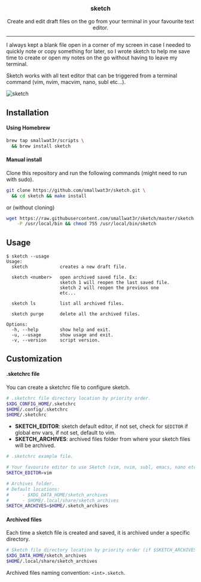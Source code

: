 <h3 align="center">sketch</h3>
<p align="center">Create and edit draft files on the go from your terminal in your favourite text editor.</p>

---

I always kept a blank file open in a corner of my screen in case I 
needed to quickly note or copy something for later, so I wrote sketch
to help me save time to create or open my notes on the go without
having to leave my terminal.

Sketch works with all text editor that can be triggered from a 
terminal command (vim, nvim, macvim, nano, subl etc...).

![sketch](https://i.imgur.com/uHwSDXJ.gif)  

## Installation

#### Using Homebrew  

```sh
brew tap smallwat3r/scripts \
  && brew install sketch
```

#### Manual install

Clone this repository and run the following commands (might need to 
run with sudo).  

```sh
git clone https://github.com/smallwat3r/sketch.git \
  && cd sketch && make install
```

or (without cloning)  
```sh
wget https://raw.githubusercontent.com/smallwat3r/sketch/master/sketch \
    -P /usr/local/bin && chmod 755 /usr/local/bin/sketch
```

## Usage

```console
$ sketch --usage
Usage:
  sketch            creates a new draft file.

  sketch <number>   open archived saved file. Ex:
                    sketch 1 will reopen the last saved file.
                    sketch 2 will reopen the previous one
                    etc...

  sketch ls         list all archived files.

  sketch purge      delete all the archived files.

Options:
  -h, --help        show help and exit.
  -u, --usage       show usage and exit.
  -v, --version     script version.
```

## Customization

#### .sketchrc file

You can create a sketchrc file to configure sketch.

```sh
# .sketchrc file directory location by priority order.
$XDG_CONFIG_HOME/.sketchrc
$HOME/.config/.sketchrc
$HOME/.sketchrc
```

* **SKETCH_EDITOR**: sketch default editor, if not set, check for 
`$EDITOR` if global env vars, if not set, default to vim.
* **SKETCH_ARCHIVES**: archived files folder from where your sketch
files will be archived. 

```sh
# .sketchrc example file.

# Your favourite editor to use Sketch (vim, nvim, subl, emacs, nano etc)
SKETCH_EDITOR=vim

# Archives folder.
# Default locations:
#     - $XDG_DATA_HOME/sketch_archives
#     - $HOME/.local/share/sketch_archives 
SKETCH_ARCHIVES=$HOME/.sketch_archives 
```

#### Archived files

Each time a sketch file is created and saved, it is archived under a
specific directory.
```sh
# Sketch file directory location by priority order (if $SKETCH_ARCHIVES not set).
$XDG_DATA_HOME/sketch_archives
$HOME/.local/share/sketch_archives 
```
Archived files naming convention: `<int>.sketch`.  
